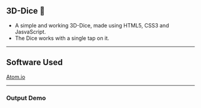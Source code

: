 ## 3D-Dice 🎲

* A simple and working 3D-Dice, made using HTML5, CSS3 and JasvaScript.
* The Dice works with a single tap on it. 
<hr>

## Software Used

<a href="https://atom.io/">Atom.io</a>
<hr>

### Output Demo
